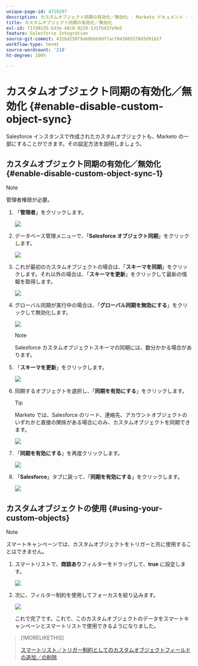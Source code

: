 ```yaml
---
unique-page-id: 4719297
description: カスタムオブジェクト同期の有効化／無効化 - Marketo ドキュメント - 製品ドキュメント
title: カスタムオブジェクト同期の有効化／無効化
exl-id: f17d9135-b33e-48c0-9220-131fb437e9e5
feature: Salesforce Integration
source-git-commit: 431bd258f9a68bbb9df7acf043085578d3d91b1f
workflow-type: tm+mt
source-wordcount: '218'
ht-degree: 100%

---
```


# カスタムオブジェクト同期の有効化／無効化 {#enable-disable-custom-object-sync}

Salesforce インスタンスで作成されたカスタムオブジェクトも、Marketo の一部にすることができます。その設定方法を説明しましょう。

## カスタムオブジェクト同期の有効化／無効化 {#enable-disable-custom-object-sync-1}

>[!NOTE]
>
>管理者権限が必要。

1. 「**管理者**」をクリックします。

   ![](assets/one.png)

1. データベース管理メニューで、「**Salesforce オブジェクト同期**」をクリックします。

   ![](assets/two-2.png)

1. これが最初のカスタムオブジェクトの場合は、「**スキーマを同期**」をクリックします。それ以外の場合は、「**スキーマを更新**」をクリックして最新の情報を取得します。

   ![](assets/image2014-12-10-10-3a14-3a44.png)

1. グローバル同期が実行中の場合は、「**グローバル同期を無効にする**」をクリックして無効化します。

   ![](assets/image2014-12-10-10-3a14-3a54.png)

   >[!NOTE]
   >
   >Salesforce カスタムオブジェクトスキーマの同期には、数分かかる場合があります。

1. 「**スキーマを更新**」をクリックします。

   ![](assets/image2014-12-10-10-3a15-3a7.png)

1. 同期するオブジェクトを選択し、「**同期を有効にする**」をクリックします。

   >[!TIP]
   >
   >Marketo では、Salesforce のリード、連絡先、アカウントオブジェクトのいずれかと直接の関係がある場合にのみ、カスタムオブジェクトを同期できます。

   ![](assets/image2014-12-10-10-3a15-3a30.png)

1. 「**同期を有効にする**」を再度クリックします。

   ![](assets/image2014-12-10-10-3a15-3a40.png)

1. 「**Salesforce**」タブに戻って、「**同期を有効にする**」をクリックします。

   ![](assets/image2014-12-10-10-3a15-3a49.png)

## カスタムオブジェクトの使用 {#using-your-custom-objects}

>[!NOTE]
>
>スマートキャンペーンでは、カスタムオブジェクトをトリガーと共に使用することはできません。

1. スマートリストで、**商談あり**&#x200B;フィルターをドラッグして、**true** に設定します。

   ![](assets/image2015-8-26-9-3a39-3a28.png)

1. 次に、フィルター制約を使用してフォーカスを絞り込みます。

   ![](assets/image2015-8-24-14-3a18-3a53.png)

   これで完了です。これで、このカスタムオブジェクトのデータをスマートキャンペーンとスマートリストで使用できるようになりました。

>[!MORELIKETHIS]
>
>[スマートリスト／トリガー制約としてのカスタムオブジェクトフィールドの追加／の削除](/help/marketo/product-docs/crm-sync/salesforce-sync/setup/optional-steps/add-remove-custom-object-field-as-smart-list-trigger-constraints.md)
